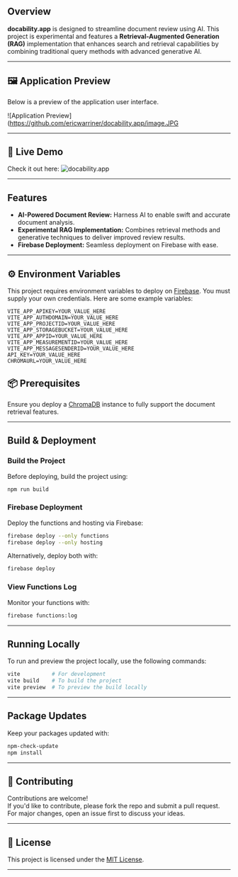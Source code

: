 

## Overview

**docability.app** is designed to streamline document review using AI. This project is experimental and features a **Retrieval-Augmented Generation (RAG)** implementation that enhances search and retrieval capabilities by combining traditional query methods with advanced generative AI.

---


## 🖼️ Application Preview

Below is a preview of the application user interface.

![Application Preview](https://github.com/ericwarriner/docability.app/image.JPG


---

## 🚀 Live Demo

Check it out here:  ![docability.app](https://docability.app)

---

## Features

- **AI-Powered Document Review:** Harness AI to enable swift and accurate document analysis.
- **Experimental RAG Implementation:** Combines retrieval methods and generative techniques to deliver improved review results.
- **Firebase Deployment:** Seamless deployment on Firebase with ease.

---

## ⚙️ Environment Variables

This project requires environment variables to deploy on [Firebase](https://firebase.google.com/). You must supply your own credentials. Here are some example variables:

```
VITE_APP_APIKEY=YOUR_VALUE_HERE
VITE_APP_AUTHDOMAIN=YOUR_VALUE_HERE
VITE_APP_PROJECTID=YOUR_VALUE_HERE
VITE_APP_STORAGEBUCKET=YOUR_VALUE_HERE
VITE_APP_APPID=YOUR_VALUE_HERE
VITE_APP_MEASUREMENTID=YOUR_VALUE_HERE
VITE_APP_MESSAGESENDERID=YOUR_VALUE_HERE
API_KEY=YOUR_VALUE_HERE
CHROMAURL=YOUR_VALUE_HERE
```
## 📦 Prerequisites

Ensure you deploy a [ChromaDB](https://github.com/chroma-core/chroma) instance to fully support the document retrieval features.

---

## Build & Deployment

### Build the Project

Before deploying, build the project using:

```bash
npm run build
```

### Firebase Deployment

Deploy the functions and hosting via Firebase:

```bash
firebase deploy --only functions
firebase deploy --only hosting
```

Alternatively, deploy both with:

```bash
firebase deploy
```

### View Functions Log

Monitor your functions with:

```bash
firebase functions:log
```

---

## Running Locally

To run and preview the project locally, use the following commands:

```bash
vite          # For development
vite build    # To build the project
vite preview  # To preview the build locally
```

---

## Package Updates

Keep your packages updated with:

```bash
npm-check-update
npm install
```
---

## 🙌 Contributing

Contributions are welcome!  
If you'd like to contribute, please fork the repo and submit a pull request. For major changes, open an issue first to discuss your ideas.

---

## 📄 License

This project is licensed under the [MIT License](LICENSE).

---










